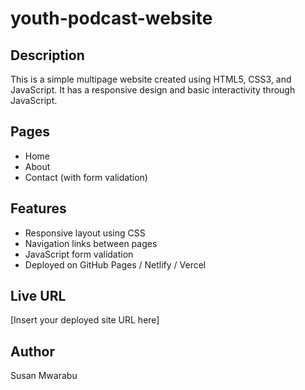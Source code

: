 # youth-podcast-website
## Description
This is a simple multipage website created using HTML5, CSS3, and JavaScript. It has a responsive design and basic interactivity through JavaScript.

## Pages
- Home
- About
- Contact (with form validation)

## Features
- Responsive layout using CSS
- Navigation links between pages
- JavaScript form validation
- Deployed on GitHub Pages / Netlify / Vercel

## Live URL
[Insert your deployed site URL here]

## Author
Susan Mwarabu
